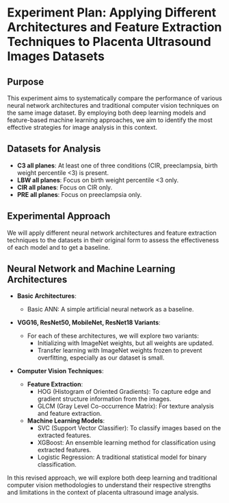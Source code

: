# **Experiment Plan: Applying Different Architectures and Feature Extraction Techniques to Placenta Ultrasound Images Datasets**

## **Purpose**
This experiment aims to systematically compare the performance of various neural network architectures and traditional computer vision techniques on the same image dataset. By employing both deep learning models and feature-based machine learning approaches, we aim to identify the most effective strategies for image analysis in this context.

## **Datasets for Analysis**
- **C3 all planes**: At least one of three conditions (CIR, preeclampsia, birth weight percentile <3) is present.
- **LBW all planes**: Focus on birth weight percentile <3 only.
- **CIR all planes**: Focus on CIR only.
- **PRE all planes**: Focus on preeclampsia only.

## **Experimental Approach**
We will apply different neural network architectures and feature extraction techniques to the datasets in their original form to assess the effectiveness of each model and to get a baseline.

## **Neural Network and Machine Learning Architectures**
- **Basic Architectures**:
  - Basic ANN: A simple artificial neural network as a baseline.

- **VGG16, ResNet50, MobileNet, ResNet18 Variants**:
  - For each of these architectures, we will explore two variants: 
    - Initializing with ImageNet weights, but all weights are updated.
    - Transfer learning with ImageNet weights frozen to prevent overfitting, especially as our dataset is small.

- **Computer Vision Techniques**:
  - **Feature Extraction**:
    - HOG (Histogram of Oriented Gradients): To capture edge and gradient structure information from the images.
    - GLCM (Gray Level Co-occurrence Matrix): For texture analysis and feature extraction.
  - **Machine Learning Models**:
    - SVC (Support Vector Classifier): To classify images based on the extracted features.
    - XGBoost: An ensemble learning method for classification using extracted features.
    - Logistic Regression: A traditional statistical model for binary classification.

In this revised approach, we will explore both deep learning and traditional computer vision methodologies to understand their respective strengths and limitations in the context of placenta ultrasound image analysis.
